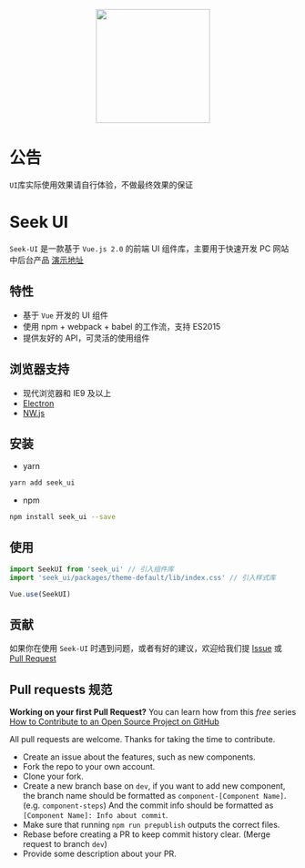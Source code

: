 <p align="center">
  <a href="https://at.aotu.io/">
    <img width="200" src="http://real.palpitation.shop/avater.png">
  </a>
</p>

# 公告
 `UI`库实际使用效果请自行体验，不做最终效果的保证

# Seek UI

`Seek-UI` 是一款基于 `Vue.js 2.0` 的前端 UI 组件库，主要用于快速开发 PC 网站中后台产品
[演示地址](http://api.palpitation.shop)

## 特性

- 基于 `Vue` 开发的 UI 组件
- 使用 npm + webpack + babel 的工作流，支持 ES2015
- 提供友好的 API，可灵活的使用组件

## 浏览器支持

- 现代浏览器和 IE9 及以上
- [Electron](http://electron.atom.io/)
- [NW.js](http://nwjs.io)

## 安装

- yarn

```bash
yarn add seek_ui
```

- npm

```bash
npm install seek_ui --save
```

## 使用

```js
import SeekUI from 'seek_ui' // 引入组件库
import 'seek_ui/packages/theme-default/lib/index.css' // 引入样式库

Vue.use(SeekUI)
```

## 贡献

如果你在使用 `Seek-UI` 时遇到问题，或者有好的建议，欢迎给我们提 [Issue](https://github.com/Seek-UI/Seek-UI/issues) 或 [Pull Request](https://github.com/Seek-UI/Seek-UI/pulls)


## Pull requests 规范

**Working on your first Pull Request?** You can learn how from this *free* series
[How to Contribute to an Open Source Project on GitHub](https://egghead.io/series/how-to-contribute-to-an-open-source-project-on-github)

All pull requests are welcome. Thanks for taking the time to contribute.

- Create an issue about the features, such as new components.
- Fork the repo to your own account.
- Clone your fork.
- Create a new branch base on `dev`, if you want to add new component, the branch name should be formatted as `component-[Component Name]`. (e.g. `component-steps`) And the commit info should be formatted as `[Component Name]: Info about commit`.
- Make sure that running `npm run prepublish` outputs the correct files.
- Rebase before creating a PR to keep commit history clear. (Merge request to branch `dev`)
- Provide some description about your PR.
